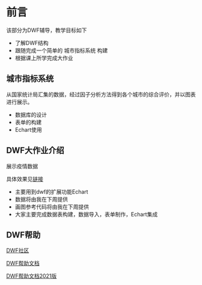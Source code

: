 # 前言
该部分为DWF辅导，教学目标如下
+ 了解DWF结构
+ 跟随完成一个简单的 城市指标系统 构建
+ 根据课上所学完成大作业
## 城市指标系统
从国家统计局汇集的数据，经过因子分析方法得到各个城市的综合评价，并以图表进行展示。
+ 数据库的设计
+ 表单的构建
+ Echart使用
## DWF大作业介绍

展示疫情数据

具体效果见[链接](http://lovestrong.top:8080/map/)
+ 主要用到dwf的扩展功能Echart
+ 数据将由我在下周提供
+ 画图参考代码将由我在下周提供
+ 大家主要完成数据表构建，数据导入，表单制作，Echart集成

## DWF帮助

[DWF社区](https://community.nelbds.org.cn/)

[DWF帮助文档](http://ise.thss.tsinghua.edu.cn/confluence/pages/viewpage.action?pageId=43879876)

[DWF帮助文档2021版](http://ise.thss.tsinghua.edu.cn/confluence/pages/viewpage.action?pageId=50314738)
